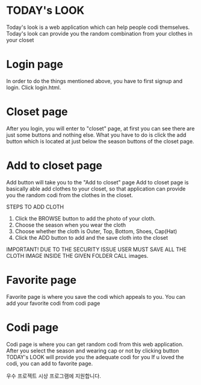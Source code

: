 # TODAY's LOOK
Today's look is a web application which can help people codi themselves.
Today's look can provide you the random combination from your clothes in your closet

# Login page
In order to do the things mentioned above, you have to first signup and login. Click login.html.

# Closet page
After you login, you will enter to "closet" page, at first you can see there are just some buttons and nothing else.
What you have to do is click the add button which is located at just below the season buttons of the closet page.

# Add to closet page
Add button will take you to the "Add to closet" page
Add to closet page is basically able add clothes to your closet, so that application can provide you the random codi from the clothes in the closet.

  STEPS TO ADD CLOTH
  1. Click the BROWSE button to add the photo of your cloth.
  2. Choose the season when you wear the cloth
  3. Choose whether the cloth is Outer, Top, Bottom, Shoes, Cap(Hat)
  4. Click the ADD button to add and the save cloth into the closet
  
  IMPORTANT! DUE TO THE SECURITY ISSUE USER MUST SAVE ALL THE CLOTH IMAGE INSIDE THE GIVEN FOLDER CALL images.

# Favorite page
Favorite page is where you save the codi which appeals to you.
You can add your favorite codi from codi page

# Codi page
Codi page is where you can get random codi from this web application.
After you select the season and wearing cap or not by clicking button
TODAY's LOOK will provide you the adequate codi for you
If u loved the codi, you can add to favorite page.
 
우수 프로젝트 시상 프로그램에 지원합니다.
